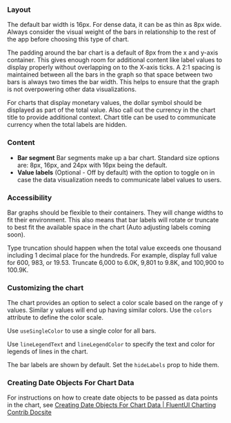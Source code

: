 ### Layout

The default bar width is 16px. For dense data, it can be as thin as 8px wide. Always consider the visual weight of the bars in relationship to the rest of the app before choosing this type of chart.

The padding around the bar chart is a default of 8px from the x and y-axis container. This gives enough room for additional content like label values to display properly without overlapping on to the X-axis ticks. A 2:1 spacing is maintained between all the bars in the graph so that space between two bars is always two times the bar width. This helps to ensure that the graph is not overpowering other data visualizations.

For charts that display monetary values, the dollar symbol should be displayed as part of the total value. Also call out the currency in the chart title to provide additional context. Chart title can be used to communicate currency when the total labels are hidden.

### Content

- **Bar segment** Bar segments make up a bar chart. Standard size options are: 8px, 16px, and 24px with 16px being the default.
- **Value labels** (Optional - Off by default) with the option to toggle on in case the data visualization needs to communicate label values to users.

### Accessibility

Bar graphs should be flexible to their containers. They will change widths to fit their environment. This also means that bar labels will rotate or truncate to best fit the available space in the chart (Auto adjusting labels coming soon).

Type truncation should happen when the total value exceeds one thousand including 1 decimal place for the hundreds. For example, display full value for 600, 983, or 19.53. Truncate 6,000 to 6.0K, 9,801 to 9.8K, and 100,900 to 100.9K.

### Customizing the chart

The chart provides an option to select a color scale based on the range of y values. Similar y values will end up having similar colors. Use the `colors` attribute to define the color scale.

Use `useSingleColor` to use a single color for all bars.

Use `lineLegendText` and `lineLegendColor` to specify the text and color for legends of lines in the chart.

The bar labels are shown by default. Set the `hideLabels` prop to hide them.

### Creating Date Objects For Chart Data

For instructions on how to create date objects to be passed as data points in the chart, see [Creating Date Objects For Chart Data | FluentUI Charting Contrib Docsite](https://microsoft.github.io/fluentui-charting-contrib/docs/creating-date-objects-for-chart-data)
